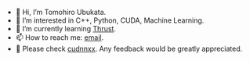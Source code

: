 - 👋 Hi, I’m Tomohiro Ubukata.
- 👀 I’m interested in C++, Python, CUDA, Machine Learning.
- 🌱 I’m currently learning [Thrust](https://thrust.github.io/).
- 📫 How to reach me: [email](tomohiro.ubukata@gmail.com).
- 🌟 Please check [cudnnxx](https://github.com/t-ubukata/cudnnxx). Any feedback would be greatly appreciated.

<!---
t-ubukata/t-ubukata is a ✨ special ✨ repository because its `README.md` (this file) appears on your GitHub profile.
You can click the Preview link to take a look at your changes.
--->
